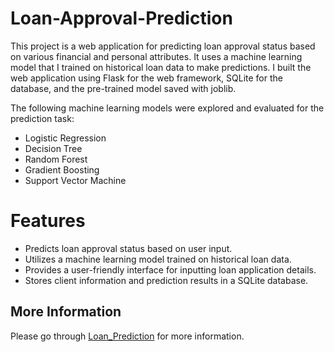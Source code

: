 # Loan-Approval-Prediction
This project is a web application for predicting loan approval status based on various financial and personal attributes. It uses a machine learning model that I trained on historical loan data to make predictions. I built the web application using Flask for the web framework, SQLite for the database, and the pre-trained model saved with joblib.

The following machine learning models were explored and evaluated for the prediction task:

- Logistic Regression
- Decision Tree
- Random Forest
- Gradient Boosting
- Support Vector Machine

# Features
- Predicts loan approval status based on user input.
- Utilizes a machine learning model trained on historical loan data.
- Provides a user-friendly interface for inputting loan application details.
- Stores client information and prediction results in a SQLite database.

## More Information

Please go through [Loan_Prediction](Loan-Prediction.pptx) for more information.

